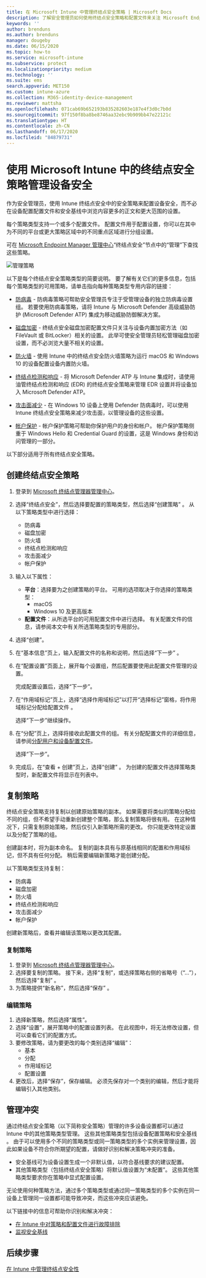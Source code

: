 ```yaml
---
title: 在 Microsoft Intune 中管理终结点安全策略 | Microsoft Docs
description: 了解安全管理员如何使用终结点安全策略和配置文件来关注 Microsoft Endpoint Manager 中设备的安全配置。
keywords: ''
author: brenduns
ms.author: brenduns
manager: dougeby
ms.date: 06/15/2020
ms.topic: how-to
ms.service: microsoft-intune
ms.subservice: protect
ms.localizationpriority: medium
ms.technology: ''
ms.suite: ems
search.appverid: MET150
ms.custom: intune-azure
ms.collection: M365-identity-device-management
ms.reviewer: mattsha
ms.openlocfilehash: 071cab69b652193b835282603e187e4f3d0c7b0d
ms.sourcegitcommit: 97f150f8ba8be8746aa32ebc9b909bb47e22121c
ms.translationtype: HT
ms.contentlocale: zh-CN
ms.lasthandoff: 06/17/2020
ms.locfileid: "84879731"
---
```

# <a name="manage-device-security-with-endpoint-security-policies-in-microsoft-intune"></a>使用 Microsoft Intune 中的终结点安全策略管理设备安全

作为安全管理员，使用 Intune 终结点安全中的安全策略来配置设备安全，而不必在设备配置配置文件和安全基线中浏览内容更多的正文和更大范围的设置。

每个策略类型支持一个或多个配置文件。 配置文件用于配置设置，你可以在其中为不同的平台或更大策略区域中的不同重点区域进行分组设置。

可在 [Microsoft Endpoint Manager 管理中心](https://go.microsoft.com/fwlink/?linkid=2109431)“终结点安全”节点中的“管理”下查找这些策略。

![管理策略](./media/endpoint-security-policy/endpoint-security-policies.png)

以下是每个终结点安全策略类型的简要说明。 要了解有关它们的更多信息，包括每个策略类型的可用策略，请单击指向每种策略类型专用内容的链接：

- [防病毒](../protect/endpoint-security-antivirus-policy.md) - 防病毒策略可帮助安全管理员专注于受管理设备的独立防病毒设置组。 若要使用防病毒策略，请将 Intune 与 Microsoft Defender 高级威胁防护 (Microsoft Defender ATP) 集成为移动威胁防御解决方案。

- [磁盘加密](../protect/endpoint-security-disk-encryption-policy.md) - 终结点安全磁盘加密配置文件只关注与设备内置加密方法（如 FileVault 或 BitLocker）相关的设置。 此举可使安全管理员轻松管理磁盘加密设置，而不必浏览大量不相关的设置。

- [防火墙](../protect/endpoint-security-firewall-policy.md) - 使用 Intune 中的终结点安全防火墙策略为运行 macOS 和 Windows 10 的设备配置设备内置防火墙。 

- [终结点检测和响应](../protect/endpoint-security-edr-policy.md) - 将 Microsoft Defender ATP 与 Intune 集成时，请使用油管终结点检测和响应 (EDR) 的终结点安全策略来管理 EDR 设置并将设备加入 Microsoft Defender ATP。

- [攻击面减少](../protect/endpoint-security-asr-policy.md) - 在 Windows 10 设备上使用 Defender 防病毒时，可以使用 Intune 终结点安全策略来减少攻击面，以管理设备的这些设置。

- [帐户保护](../protect/endpoint-security-account-protection-policy.md) - 帐户保护策略可帮助你保护用户的身份和帐户。 帐户保护策略侧重于 Windows Hello 和 Credential Guard 的设置，这是 Windows 身份和访问管理的一部分。

以下部分适用于所有终结点安全策略。

## <a name="create-an-endpoint-security-policy"></a>创建终结点安全策略

1. 登录到 [Microsoft 终结点管理器管理中心](https://go.microsoft.com/fwlink/?linkid=2109431)。

2. 选择“终结点安全”，然后选择要配置的策略类型，然后选择“创建策略” 。 从以下策略类型中进行选择：
   - 防病毒
   - 磁盘加密
   - 防火墙
   - 终结点检测和响应
   - 攻击面减少
   - 帐户保护

3. 输入以下属性：
   - **平台**：选择要为之创建策略的平台。 可用的选项取决于你选择的策略类型：
     - macOS
     - Windows 10 及更高版本
   - **配置文件**：从所选平台的可用配置文件中进行选择。 有关配置文件的信息，请参阅本文中有关所选策略类型的专用部分。

4. 选择“创建”。

5. 在“基本信息”页上，输入配置文件的名称和说明，然后选择“下一步” 。

6. 在“配置设置”页面上，展开每个设置组，然后配置要使用此配置文件管理的设置。

   完成配置设置后，选择“下一步”。

7. 在“作用域标记”页上，选择“选择作用域标记”以打开“选择标记”窗格，将作用域标记分配给配置文件 。
  
   选择“下一步”继续操作。

8. 在“分配”页上，选择将接收此配置文件的组。 有关分配配置文件的详细信息，请参阅[分配用户和设备配置文件](../configuration/device-profile-assign.md)。

   选择“下一步”。

9. 完成后，在“查看 + 创建”页上，选择“创建” 。 为创建的配置文件选择策略类型时，新配置文件将显示在列表中。

## <a name="duplicate-a-policy"></a>复制策略

终结点安全策略支持复制以创建原始策略的副本。 如果需要将类似的策略分配给不同的组，但不希望手动重新创建整个策略，那么复制策略将很有用。 在这种情况下，只需复制原始策略，然后仅引入新策略所需的更改。 你只能更改特定设置以及分配了策略的组。

创建副本时，将为副本命名。 复制的副本具有与原基线相同的配置和作用域标记，但不具有任何分配。 稍后需要编辑新策略才能创建分配。  

以下策略类型支持复制：

- 防病毒
- 磁盘加密
- 防火墙
- 终结点检测和响应
- 攻击面减少
- 帐户保护

创建新策略后，查看并编辑该策略以更改其配置。

### <a name="to-duplicate-a-policy"></a>复制策略

1. 登录到 [Microsoft 终结点管理器管理中心](https://go.microsoft.com/fwlink/?linkid=2109431)。
2. 选择要复制的策略。 接下来，选择“复制”，或选择策略右侧的省略号（“…”），然后选择“复制”  。
3. 为策略提供“新名称”，然后选择“保存” 。

### <a name="to-edit-a-policy"></a>编辑策略

1. 选择新策略，然后选择“属性”。
2. 选择“设置”，展开策略中的配置设置列表。 在此视图中，将无法修改设置，但可以查看它们的配置方式。
3. 要修改策略，请为要更改的每个类别选择“编辑”：
   - 基本
   - 分配
   - 作用域标记
   - 配置设置
4. 更改后，选择“保存”，保存编辑。  必须先保存对一个类别的编辑，然后才能将编辑引入其他类别。

## <a name="manage-conflicts"></a>管理冲突

通过终结点安全策略（以下简称安全策略）管理的许多设备设置都可以通过 Intune 中的其他策略类型管理。 这些其他策略类型包括设备配置策略和安全基线 。 由于可以使用多个不同的策略类型或同一策略类型的多个实例来管理设置，因此如果设备不符合你所期望的配置，请做好识别和解决策略冲突的准备。

- 安全基线可为设备设置生成一个非默认值，以符合基线要求的建议配置。
- 其他策略类型（包括终结点安全策略）将默认值设置为“未配置”。 这些其他策略类型要求你在策略中显式配置设置。

无论使用何种策略方法，通过多个策略类型或通过同一策略类型的多个实例在同一设备上管理同一设置都可能导致冲突，而这些冲突应该避免。

以下链接中的信息可帮助你识别和解决冲突：

- [在 Intune 中对策略和配置文件进行故障排除](../configuration/troubleshoot-policies-in-microsoft-intune.md)
- [监视安全基线](../protect/security-baselines-monitor.md#troubleshoot-using-per-setting-status)

## <a name="next-steps"></a>后续步骤

[在 Intune 中管理终结点安全性](../protect/endpoint-security.md)
